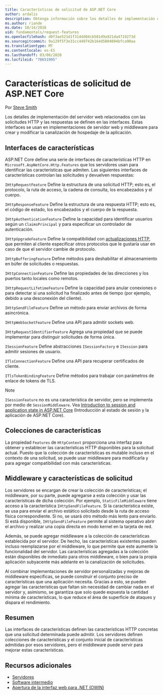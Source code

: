 ```yaml
---
title: Características de solicitud de ASP.NET Core
author: ardalis
description: Obtenga información sobre los detalles de implementación del servidor web relacionados con las solicitudes HTTP y las respuestas que se definen en las interfaces de ASP.NET Core.
ms.author: riande
ms.date: 10/14/2016
uid: fundamentals/request-features
ms.openlocfilehash: d0f3ae521d1f314dd04cb581d9a921da4719273d
ms.sourcegitcommit: 9a129f5f3e31cc449742b164d5004894bfca90aa
ms.translationtype: MT
ms.contentlocale: es-ES
ms.lasthandoff: 03/06/2020
ms.locfileid: "78651995"
---
```

# <a name="request-features-in-aspnet-core"></a>Características de solicitud de ASP.NET Core

Por [Steve Smith](https://ardalis.com/)

Los detalles de implementación del servidor web relacionados con las solicitudes HTTP y las respuestas se definen en las interfaces. Estas interfaces se usan en implementaciones de servidor web y middleware para crear y modificar la canalización de hospedaje de la aplicación.

## <a name="feature-interfaces"></a>Interfaces de características

ASP.NET Core define una serie de interfaces de características HTTP en `Microsoft.AspNetCore.Http.Features` que los servidores usan para identificar las características que admiten. Las siguientes interfaces de características controlan las solicitudes y devuelven respuestas:

`IHttpRequestFeature` Define la estructura de una solicitud HTTP; esto es, el protocolo, la ruta de acceso, la cadena de consulta, los encabezados y el cuerpo.

`IHttpResponseFeature` Define la estructura de una respuesta HTTP; esto es, el código de estado, los encabezados y el cuerpo de la respuesta.

`IHttpAuthenticationFeature` Define la capacidad para identificar usuarios según un `ClaimsPrincipal` y para especificar un controlador de autenticación.

`IHttpUpgradeFeature` Define la compatibilidad con [actualizaciones HTTP](https://tools.ietf.org/html/rfc2616.html#section-14.42), que permiten al cliente especificar otros protocolos que le gustaría usar en caso de que el servidor cambie de protocolo.

`IHttpBufferingFeature` Define métodos para deshabilitar el almacenamiento en búfer de solicitudes o respuestas.

`IHttpConnectionFeature` Define las propiedades de las direcciones y los puertos tanto locales como remotos.

`IHttpRequestLifetimeFeature` Define la capacidad para anular conexiones o para detectar si una solicitud ha finalizado antes de tiempo (por ejemplo, debido a una desconexión del cliente).

`IHttpSendFileFeature` Define un método para enviar archivos de forma asincrónica.

`IHttpWebSocketFeature` Define una API para admitir sockets web.

`IHttpRequestIdentifierFeature` Agrega una propiedad que se puede implementar para distinguir solicitudes de forma única.

`ISessionFeature` Define abstracciones `ISessionFactory` e `ISession` para admitir sesiones de usuario.

`ITlsConnectionFeature` Define una API para recuperar certificados de cliente.

`ITlsTokenBindingFeature` Define métodos para trabajar con parámetros de enlace de tokens de TLS.

> [!NOTE]
> `ISessionFeature` no es una característica de servidor, pero se implementa por medio de `SessionMiddleware`. Vea [Introduction to session and application state in ASP.NET Core](app-state.md) (Introducción al estado de sesión y la aplicación de ASP.NET Core).

## <a name="feature-collections"></a>Colecciones de características

La propiedad `Features` de `HttpContext` proporciona una interfaz para obtener y establecer las características HTTP disponibles para la solicitud actual. Puesto que la colección de características es mutable incluso en el contexto de una solicitud, se puede usar middleware para modificarla y para agregar compatibilidad con más características.

## <a name="middleware-and-request-features"></a>Middleware y características de solicitud

Los servidores se encargan de crear la colección de características; el middleware, por su parte, puede agregarse a esta colección y usar las características de dicha colección. Por ejemplo, `StaticFileMiddleware` tiene acceso a la característica `IHttpSendFileFeature`. Si la característica existe, se usa para enviar el archivo estático solicitado desde la ruta de acceso física correspondiente. Si no, se usará otro método más lento para enviarlo. Si está disponible, `IHttpSendFileFeature` permite al sistema operativo abrir el archivo y realizar una copia directa en modo kernel en la tarjeta de red.

Además, se puede agregar middleware a la colección de características establecida por el servidor. De hecho, las características existentes pueden incluso reemplazarse por el middleware, lo que permite que este aumente la funcionalidad del servidor. Las características agregadas a la colección están disponibles de inmediato para otros middleware, o bien para la propia aplicación subyacente más adelante en la canalización de solicitudes.

Al combinar implementaciones de servidor personalizadas y mejoras de middleware específicas, se puede construir el conjunto preciso de características que una aplicación necesita. Gracias a esto, se pueden agregar las características que faltan sin necesidad de cambiar nada en el servidor y, asimismo, se garantiza que solo quede expuesta la cantidad mínima de características, lo que reduce el área de superficie de ataques y dispara el rendimiento.

## <a name="summary"></a>Resumen

Las interfaces de características definen las características HTTP concretas que una solicitud determinada puede admitir. Los servidores definen colecciones de características y el conjunto inicial de características admitidas por esos servidores, pero el middleware puede servir para mejorar estas características.

## <a name="additional-resources"></a>Recursos adicionales

* [Servidores](xref:fundamentals/servers/index)
* [Software intermedio](xref:fundamentals/middleware/index)
* [Apertura de la interfaz web para .NET (OWIN)](xref:fundamentals/owin)
